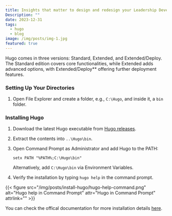 ```yaml
---
title: Insights that matter to design and redesign your Leadership Development Program
Description: ""
date: 2023-12-31
tags:
  - hugo
  - blog
image: /img/posts/img-1.jpg
featured: true
---
```


Hugo comes in three versions: Standard, Extended, and Extended/Deploy. The Standard edition covers core functionalities, while Extended adds advanced options, with Extended/Deploy** offering further deployment features.

### Setting Up Your Directories
1. Open File Explorer and create a folder, e.g., `C:\Hugo`, and inside it, a `bin` folder.

### Installing Hugo
1. Download the latest Hugo executable from [Hugo releases](https://github.com/gohugoio/hugo/releases/).
2. Extract the contents into `..\Hugo\bin`.
3. Open Command Prompt as Administrator and add Hugo to the PATH:  
   ```
   setx PATH "%PATH%;C:\Hugo\bin"
   ```
   Alternatively, add `C:\Hugo\bin` via Environment Variables.

4. Verify the installation by typing `hugo help` in the command prompt.


{{< figure src="/img/posts/install-hugo/hugo-help-command.png" 
alt="Hugo help in Command Prompt" 
attr="Hugo in Command Prompt" 
attrlink="" >}}  

You can check the offical documentation for more installation details [here](https://gohugo.io/installation/).
